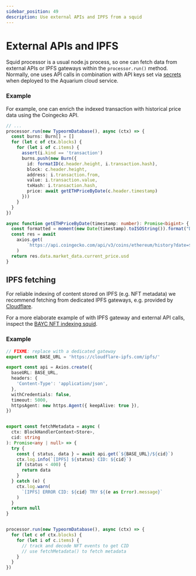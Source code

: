 ```yaml
---
sidebar_position: 49
description: Use external APIs and IPFS from a squid
---
```


# External APIs and IPFS

Squid processor is a usual node.js process, so one can fetch data from external APIs or IPFS gateways within the `processor.run()` method. Normally, one uses API calls in combination with API keys set via [secrets](/firesquid/deploy-squid/env-variables) when deployed to the Aquarium cloud service.

### Example

For example, one can enrich the indexed transaction with historical price data using the Coingecko API.

```ts
// ...
processor.run(new TypeormDatabase(), async (ctx) => {
  const burns: Burn[] = []
  for (let c of ctx.blocks) {
    for (let i of c.items) {
      assert(i.kind == 'transaction')
      burns.push(new Burn({
        id: formatID(c.header.height, i.transaction.hash),
        block: c.header.height,
        address: i.transaction.from,
        value: i.transaction.value,
        txHash: i.transaction.hash,
        price: await getETHPriceByDate(c.header.timestamp)
      }))
    }
  }
})

async function getETHPriceByDate(timestamp: number): Promise<bigint> {
  const formatted = moment(new Date(timestamp).toISOString()).format("DD-MM-yyyy")
  const res = await 
    axios.get(
        `https://api.coingecko.com/api/v3/coins/ethereum/history?date=${formatted}&localization=false`
    )
  return res.data.market_data.current_price.usd
}
```

## IPFS fetching

For reliable indexing of content stored on IPFS (e.g. NFT metadata) we recommend fetching from dedicated IPFS gateways, e.g. provided by [Cloudflare](https://www.cloudflare.com/web3/). 

For a more elaborate example of with IPFS gateway and external API calls, inspect the [BAYC NFT indexing squid](https://github.com/subsquid-labs/ipfs-example).

### Example

```typescript
// FIXME: replace with a dedicated gateway
export const BASE_URL = 'https://cloudflare-ipfs.com/ipfs/'

export const api = Axios.create({
  baseURL: BASE_URL,
  headers: {
    'Content-Type': 'application/json',
  },
  withCredentials: false,
  timeout: 5000,
  httpsAgent: new https.Agent({ keepAlive: true }),
})


export const fetchMetadata = async (
  ctx: BlockHandlerContext<Store>,
  cid: string
): Promise<any | null> => {
  try {
    const { status, data } = await api.get(`${BASE_URL}/${cid}`)
    ctx.log.info(`[IPFS] ${status} CID: ${cid}`)
    if (status < 400) {
      return data
    }
  } catch (e) {
    ctx.log.warn(
      `[IPFS] ERROR CID: ${cid} TRY ${(e as Error).message}`
    )
  }
  return null
}


processor.run(new TypeormDatabase(), async (ctx) => {
  for (let c of ctx.blocks) {
    for (let i of c.items) {
      // track and decode NFT events to get CID
      // use fetchMetadata() to fetch metadata
    }
  }
})

```


